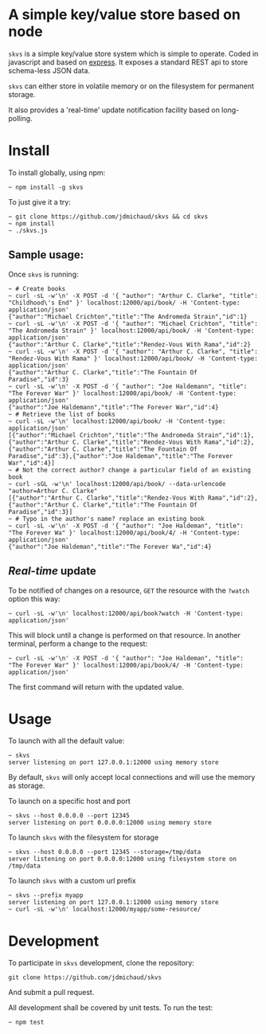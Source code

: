 # A simple key/value store based on node

`skvs` is a simple key/value store system which is simple to operate. Coded in
javascript and based on [express](http://expressjs.com/). It exposes a standard
REST api to store schema-less JSON data.

`skvs` can either store in volatile memory or on the filesystem for permanent storage.

It also provides a 'real-time' update notification facility based on long-polling.

# Install

To install globally, using npm:
```
~ npm install -g skvs
```

To just give it a try:
```
~ git clone https://github.com/jdmichaud/skvs && cd skvs
~ npm install
~ ./skvs.js
```

## Sample usage:

Once `skvs` is running:

```
~ # Create books
~ curl -sL -w'\n' -X POST -d '{ "author": "Arthur C. Clarke", "title": "Childhood\'s End" }' localhost:12000/api/book/ -H 'Content-type: application/json'
{"author":"Michael Crichton","title":"The Andromeda Strain","id":1}
~ curl -sL -w'\n' -X POST -d '{ "author": "Michael Crichton", "title": "The Andromeda Strain" }' localhost:12000/api/book/ -H 'Content-type: application/json'
{"author":"Arthur C. Clarke","title":"Rendez-Vous With Rama","id":2}
~ curl -sL -w'\n' -X POST -d '{ "author": "Arthur C. Clarke", "title": "Rendez-Vous With Rama" }' localhost:12000/api/book/ -H 'Content-type: application/json'
{"author":"Arthur C. Clarke","title":"The Fountain Of Paradise","id":3}
~ curl -sL -w'\n' -X POST -d '{ "author": "Joe Haldemann", "title": "The Forever War" }' localhost:12000/api/book/ -H 'Content-type: application/json'
{"author":"Joe Haldemann","title":"The Forever War","id":4}
~ # Retrieve the list of books
~ curl -sL -w'\n' localhost:12000/api/book/ -H 'Content-type: application/json'
[{"author":"Michael Crichton","title":"The Andromeda Strain","id":1},{"author":"Arthur C. Clarke","title":"Rendez-Vous With Rama","id":2},{"author":"Arthur C. Clarke","title":"The Fountain Of Paradise","id":3},{"author":"Joe Haldeman","title":"The Forever War","id":4}]
~ # Not the correct author? change a particular field of an existing book
~ curl -sGL -w'\n' localhost:12000/api/book/ --data-urlencode "author=Arthur C. Clarke"
[{"author":"Arthur C. Clarke","title":"Rendez-Vous With Rama","id":2},{"author":"Arthur C. Clarke","title":"The Fountain Of Paradise","id":3}]
~ # Typo in the author's name? replace an existing book
~ curl -sL -w'\n' -X POST -d '{ "author": "Joe Haldeman", "title": "The Forever Wa" }' localhost:12000/api/book/4/ -H 'Content-type: application/json'
{"author":"Joe Haldeman","title":"The Forever Wa","id":4}
```

## *Real-time* update

To be notified of changes on a resource, `GET` the resource with the `?watch` option this way:

```
~ curl -sL -w'\n' localhost:12000/api/book?watch -H 'Content-type: application/json'
```

This will block until a change is performed on that resource. In another terminal, perform a change to the request:
```
~ curl -sL -w'\n' -X POST -d '{ "author": "Joe Haldeman", "title": "The Forever War" }' localhost:12000/api/book/4/ -H 'Content-type: application/json'
```

The first command will return with the updated value.

# Usage

To launch with all the default value:
```
~ skvs
server listening on port 127.0.0.1:12000 using memory store
```
By default, `skvs` will only accept local connections and will use the memory as storage.

To launch on a specific host and port
```
~ skvs --host 0.0.0.0 --port 12345
server listening on port 0.0.0.0:12000 using memory store
```

To launch `skvs` with the filesystem for storage
```
~ skvs --host 0.0.0.0 --port 12345 --storage=/tmp/data
server listening on port 0.0.0.0:12000 using filesystem store on /tmp/data
```

To launch `skvs` with a custom url prefix
```
~ skvs --prefix myapp
server listening on port 127.0.0.1:12000 using memory store
~ curl -sL -w'\n' localhost:12000/myapp/some-resource/
```

# Development

To participate in `skvs` development, clone the repository:
```
git clone https://github.com/jdmichaud/skvs
```

And submit a pull request.

All development shall be covered by unit tests.
To run the test:
```
~ npm test
```
